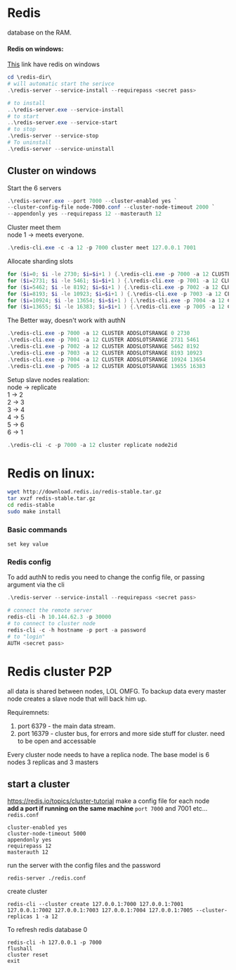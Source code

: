 # Redis
database on the RAM.<br>
#### Redis on windows:
[This](https://github.com/microsoftarchive/redis/releases) link have redis on windows
```Powershell
cd \redis-dir\
# will automatic start the serivce
.\redis-server --service-install --requirepass <secret pass>
```
```Powershell
# to install
..\redis-server.exe --service-install 
# to start 
..\redis-server.exe --service-start
# to stop 
.\redis-server --service-stop
# To uninstall
.\redis-server --service-uninstall
```
## Cluster on windows
Start the 6 servers
```Powershell
.\redis-server.exe --port 7000 --cluster-enabled yes `
--cluster-config-file node-7000.conf --cluster-node-timeout 2000 `
--appendonly yes --requirepass 12 --masterauth 12
```
Cluster meet them<br>
node 1 -> meets everyone.
```Powershell
.\redis-cli.exe -c -a 12 -p 7000 cluster meet 127.0.0.1 7001
```
Allocate sharding slots
```Powershell
for ($i=0; $i -le 2730; $i=$i+1 ) {.\redis-cli.exe -p 7000 -a 12 CLUSTER ADDSLOTS $i}
for ($i=2731; $i -le 5461; $i=$i+1 ) {.\redis-cli.exe -p 7001 -a 12 CLUSTER ADDSLOTS $i}
for ($i=5462; $i -le 8192; $i=$i+1 ) {.\redis-cli.exe -p 7002 -a 12 CLUSTER ADDSLOTS $i}
for ($i=8193; $i -le 10923; $i=$i+1 ) {.\redis-cli.exe -p 7003 -a 12 CLUSTER ADDSLOTS $i}
for ($i=10924; $i -le 13654; $i=$i+1 ) {.\redis-cli.exe -p 7004 -a 12 CLUSTER ADDSLOTS $i}
for ($i=13655; $i -le 16383; $i=$i+1 ) {.\redis-cli.exe -p 7005 -a 12 CLUSTER ADDSLOTS $i}
```
The Better way, doesn't work with authN
```Powershell
.\redis-cli.exe -p 7000 -a 12 CLUSTER ADDSLOTSRANGE 0 2730
.\redis-cli.exe -p 7001 -a 12 CLUSTER ADDSLOTSRANGE 2731 5461 
.\redis-cli.exe -p 7002 -a 12 CLUSTER ADDSLOTSRANGE 5462 8192
.\redis-cli.exe -p 7003 -a 12 CLUSTER ADDSLOTSRANGE 8193 10923
.\redis-cli.exe -p 7004 -a 12 CLUSTER ADDSLOTSRANGE 10924 13654
.\redis-cli.exe -p 7005 -a 12 CLUSTER ADDSLOTSRANGE 13655 16383
```
Setup slave nodes
realation:<br>
node -> replicate<br>
1 -> 2<br>
2 -> 3<br>
3 -> 4<br>
4 -> 5<br>
5 -> 6<br>
6 -> 1<br>

```Powershell
.\redis-cli -c -p 7000 -a 12 cluster replicate node2id
```
# Redis on linux:
```bash
wget http://download.redis.io/redis-stable.tar.gz
tar xvzf redis-stable.tar.gz
cd redis-stable
sudo make install
```
### Basic commands
```Redis
set key value
```

### Redis config
To add authN to redis you need to change the config file, or passing argument via the cli
```powershell
.\redis-server --service-install --requirepass <secret pass>

# connect the remote server
redis-cli -h 10.144.62.3 -p 30000
# to connect to cluster node
redis-cli -c -h hostname -p port -a password
# to "login"
AUTH <secret pass>
```

# Redis cluster P2P
all data is shared between nodes, LOL OMFG.
To backup data every master node creates a slave node that will back him up.<br>

Requiremnets:
1. port 6379 - the main data stream.
2. port 16379 - cluster bus, for errors and more side stuff for cluster.
need to be open and accessable 

Every cluster node needs to have a replica node.
The base model is 6 nodes 3 replicas and 3 masters
## start a cluster
https://redis.io/topics/cluster-tutorial
make a config file for each node<br>
**add a port if running on the same machine**
`port 7000` and 7001 etc...<br>
`redis.conf`
```
cluster-enabled yes
cluster-node-timeout 5000
appendonly yes
requirepass 12
masterauth 12
```

run the server with the config files and the password
```
redis-server ./redis.conf
```

create cluster
```
redis-cli --cluster create 127.0.0.1:7000 127.0.0.1:7001 127.0.0.1:7002 127.0.0.1:7003 127.0.0.1:7004 127.0.0.1:7005 --cluster-replicas 1 -a 12
```

To refresh redis database 0
```
redis-cli -h 127.0.0.1 -p 7000
flushall
cluster reset
exit
```





